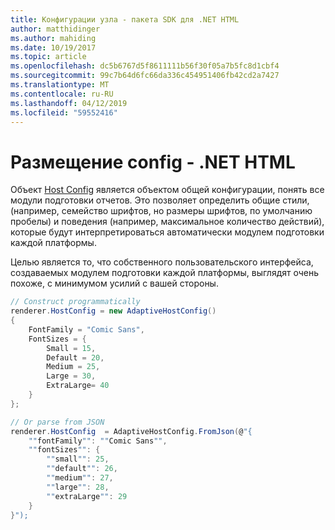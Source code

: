 ```yaml
---
title: Конфигурации узла - пакета SDK для .NET HTML
author: matthidinger
ms.author: mahiding
ms.date: 10/19/2017
ms.topic: article
ms.openlocfilehash: dc5b6767d5f8611111b56f30f05a7b5fc8d1cbf4
ms.sourcegitcommit: 99c7b64d6fc66da336c454951406fb42cd2a7427
ms.translationtype: MT
ms.contentlocale: ru-RU
ms.lasthandoff: 04/12/2019
ms.locfileid: "59552416"
---
```

# <a name="host-config---net-html"></a>Размещение config - .NET HTML

Объект [Host Config](../../../rendering-cards/host-config.md) является объектом общей конфигурации, понять все модули подготовки отчетов. Это позволяет определить общие стили, (например, семейство шрифтов, но размеры шрифтов, по умолчанию пробелы) и поведения (например, максимальное количество действий), которые будут интерпретироваться автоматически модулем подготовки каждой платформы. 

Целью является то, что собственного пользовательского интерфейса, создаваемых модулем подготовки каждой платформы, выглядят очень похоже, с минимумом усилий с вашей стороны.

```csharp
// Construct programmatically
renderer.HostConfig = new AdaptiveHostConfig() 
{
    FontFamily = "Comic Sans",
    FontSizes = {
        Small = 15,
        Default = 20,
        Medium = 25,
        Large = 30,
        ExtraLarge= 40
    }
};

// Or parse from JSON
renderer.HostConfig  = AdaptiveHostConfig.FromJson(@"{
    ""fontFamily"": ""Comic Sans"",
    ""fontSizes"": {
        ""small"": 25,
        ""default"": 26,
        ""medium"": 27,
        ""large"": 28,
        ""extraLarge"": 29
    }
}");
```